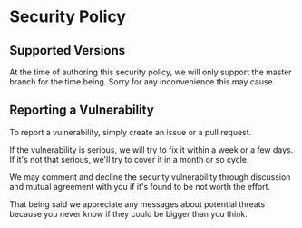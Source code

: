 # Security Policy

## Supported Versions

At the time of authoring this security policy, we will only support the master branch for the time being. Sorry for any inconvenience this may cause.

## Reporting a Vulnerability

To report a vulnerability, simply create an issue or a pull request.

If the vulnerability is serious, we will try to fix it within a week or a few days. If it's not that serious, we'll try to cover it in a month or so cycle.

We may comment and decline the security vulnerability through discussion and mutual agreement with you if it's found to be not worth the effort.

That being said we appreciate any messages about potential threats because you never know if they could be bigger than you think.
